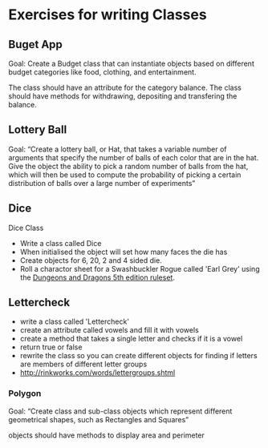 # Exercises for writing Classes

## Buget App

Goal: Create a Budget class that can instantiate objects based on different budget categories like food, clothing, and entertainment. 

The class should have an attribute for the category balance.
The class should have methods for withdrawing, depositing and transfering the balance.

## Lottery Ball

Goal: “Create a lottery ball, or Hat, that takes a variable number of arguments that specify the number of balls of each color that are in the hat. Give the object the ability to pick a random number of balls from the hat, which will then be used to compute the probability of picking a certain distribution of balls over a large number of experiments”

## Dice

Dice Class

- Write a class called Dice
- When initialised the object will set how many faces the die has
- Create objects for 6, 20, 2 and 4 sided die.
- Roll a charactor sheet for a Swashbuckler Rogue called 'Earl Grey' using the [Dungeons and Dragons 5th edition ruleset](https://www.mysticwaffle.com/dnd-5e-character-guide).

## Lettercheck

- write a class called 'Lettercheck'
- create an attribute called vowels and fill it with vowels
- create a method that takes a single letter and checks if it is a vowel
- return true or false
- rewrite the class so you can create different objects for finding if letters are members of different letter groups
- <http://rinkworks.com/words/lettergroups.shtml>

### Polygon

Goal: “Create class and sub-class objects which represent different geometrical shapes, such as Rectangles and Squares”

objects should have methods to display area and perimeter
